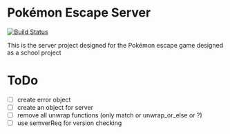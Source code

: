 # Pokémon Escape Server

[![Build Status](https://travis-ci.com/Kloenk/pokemon_escape_server.svg?token=61yhBd8Fg7qxC6KmqqGy&branch=master)](https://travis-ci.com/Kloenk/pokemon_escape_server)

This is the server project designed for the Pokémon escape game designed as a school project

# ToDo
- [ ] create error object
- [ ] create an object for server
- [ ] remove all unwrap functions (only match or unwrap_or_else or ?)
- [ ] use semverReq for version checking